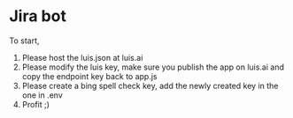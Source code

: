 # Jira bot

To start, 

1. Please host the luis.json at luis.ai
2. Please modify the luis key, make sure you publish the app on luis.ai and copy the endpoint key back to app.js
2. Please create a bing spell check key, add the newly created key in the one in .env
3. Profit ;)
